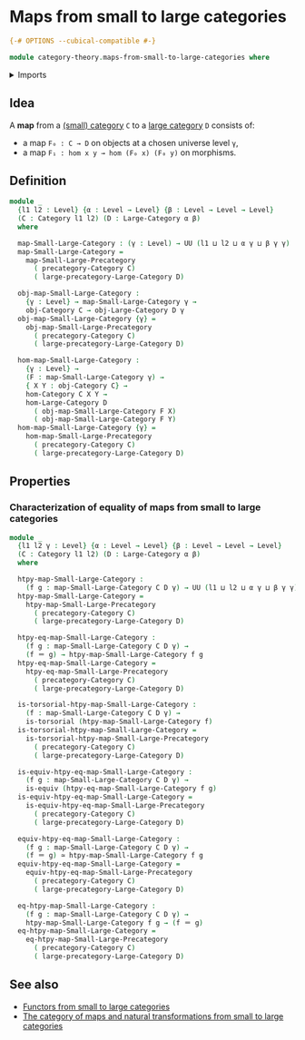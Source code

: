 # Maps from small to large categories

```agda
{-# OPTIONS --cubical-compatible #-}

module category-theory.maps-from-small-to-large-categories where
```

<details><summary>Imports</summary>

```agda
open import category-theory.categories
open import category-theory.large-categories
open import category-theory.maps-from-small-to-large-precategories

open import foundation.equivalences
open import foundation.identity-types
open import foundation.torsorial-type-families
open import foundation.universe-levels
```

</details>

## Idea

A **map** from a [(small) category](category-theory.categories.md) `C` to a
[large category](category-theory.large-categories.md) `D` consists of:

- a map `F₀ : C → D` on objects at a chosen universe level `γ`,
- a map `F₁ : hom x y → hom (F₀ x) (F₀ y)` on morphisms.

## Definition

```agda
module _
  {l1 l2 : Level} {α : Level → Level} {β : Level → Level → Level}
  (C : Category l1 l2) (D : Large-Category α β)
  where

  map-Small-Large-Category : (γ : Level) → UU (l1 ⊔ l2 ⊔ α γ ⊔ β γ γ)
  map-Small-Large-Category =
    map-Small-Large-Precategory
      ( precategory-Category C)
      ( large-precategory-Large-Category D)

  obj-map-Small-Large-Category :
    {γ : Level} → map-Small-Large-Category γ →
    obj-Category C → obj-Large-Category D γ
  obj-map-Small-Large-Category {γ} =
    obj-map-Small-Large-Precategory
      ( precategory-Category C)
      ( large-precategory-Large-Category D)

  hom-map-Small-Large-Category :
    {γ : Level} →
    (F : map-Small-Large-Category γ) →
    { X Y : obj-Category C} →
    hom-Category C X Y →
    hom-Large-Category D
      ( obj-map-Small-Large-Category F X)
      ( obj-map-Small-Large-Category F Y)
  hom-map-Small-Large-Category {γ} =
    hom-map-Small-Large-Precategory
      ( precategory-Category C)
      ( large-precategory-Large-Category D)
```

## Properties

### Characterization of equality of maps from small to large categories

```agda
module _
  {l1 l2 γ : Level} {α : Level → Level} {β : Level → Level → Level}
  (C : Category l1 l2) (D : Large-Category α β)
  where

  htpy-map-Small-Large-Category :
    (f g : map-Small-Large-Category C D γ) → UU (l1 ⊔ l2 ⊔ α γ ⊔ β γ γ)
  htpy-map-Small-Large-Category =
    htpy-map-Small-Large-Precategory
      ( precategory-Category C)
      ( large-precategory-Large-Category D)

  htpy-eq-map-Small-Large-Category :
    (f g : map-Small-Large-Category C D γ) →
    (f ＝ g) → htpy-map-Small-Large-Category f g
  htpy-eq-map-Small-Large-Category =
    htpy-eq-map-Small-Large-Precategory
      ( precategory-Category C)
      ( large-precategory-Large-Category D)

  is-torsorial-htpy-map-Small-Large-Category :
    (f : map-Small-Large-Category C D γ) →
    is-torsorial (htpy-map-Small-Large-Category f)
  is-torsorial-htpy-map-Small-Large-Category =
    is-torsorial-htpy-map-Small-Large-Precategory
      ( precategory-Category C)
      ( large-precategory-Large-Category D)

  is-equiv-htpy-eq-map-Small-Large-Category :
    (f g : map-Small-Large-Category C D γ) →
    is-equiv (htpy-eq-map-Small-Large-Category f g)
  is-equiv-htpy-eq-map-Small-Large-Category =
    is-equiv-htpy-eq-map-Small-Large-Precategory
      ( precategory-Category C)
      ( large-precategory-Large-Category D)

  equiv-htpy-eq-map-Small-Large-Category :
    (f g : map-Small-Large-Category C D γ) →
    (f ＝ g) ≃ htpy-map-Small-Large-Category f g
  equiv-htpy-eq-map-Small-Large-Category =
    equiv-htpy-eq-map-Small-Large-Precategory
      ( precategory-Category C)
      ( large-precategory-Large-Category D)

  eq-htpy-map-Small-Large-Category :
    (f g : map-Small-Large-Category C D γ) →
    htpy-map-Small-Large-Category f g → (f ＝ g)
  eq-htpy-map-Small-Large-Category =
    eq-htpy-map-Small-Large-Precategory
      ( precategory-Category C)
      ( large-precategory-Large-Category D)
```

## See also

- [Functors from small to large categories](category-theory.functors-from-small-to-large-categories.md)
- [The category of maps and natural transformations from small to large categories](category-theory.category-of-maps-from-small-to-large-categories.md)
